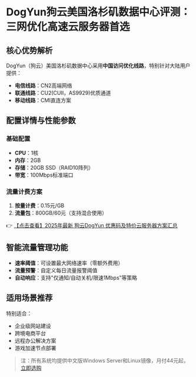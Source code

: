 # DogYun狗云美国洛杉矶数据中心评测：三网优化高速云服务器首选

## 核心优势解析

DogYun（狗云）美国洛杉矶数据中心采用**中国访问优化线路**，特别针对大陆用户提供：
- **电信线路**：CN2高端网络
- **联通线路**：CU2(CUII，AS9929)优质通道
- **移动线路**：CMI直连方案

## 配置详情与性能参数

### 基础配置
- **CPU**：1核
- **内存**：2GB
- **存储**：20GB SSD（RAID10阵列）
- **带宽**：100Mbps标准端口

### 流量计费方案
1. **按量计费**：0.15元/GB
2. **流量包**：800GB/60元（支持混合使用）

👉 [【点击查看】2025年最新 狗云DogYun 优惠码及特价云服务器方案汇总](https://bit.ly/DogYun)

## 智能流量管理功能
- **速率阈值**：可设置最大网络速率（零额外费用）
- **流量预警**：自定义每日流量报警阈值
- **自动响应**：支持"仅通知/自动关机/限速1Mbps"等策略

## 适用场景推荐
特别适合：
- 企业级网站建设
- 跨境电商平台
- 远程办公解决方案
- 游戏加速节点部署

> 注：所有系统均提供中文版Windows Server和Linux镜像，月付44元起，[立即选购](https://bit.ly/DogYun)